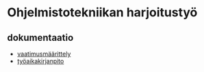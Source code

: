 # Ohjelmistotekniikan harjoitustyö

## dokumentaatio
 - [vaatimusmäärittely](https://github.com/PetroLeh/ot-harjoitustyo/blob/master/dokumentaatio/vaatimusmaarittely.md)
 - [työaikakirjanpito](https://github.com/PetroLeh/ot-harjoitustyo/blob/master/dokumentaatio/tuntikirjanpito.md)
